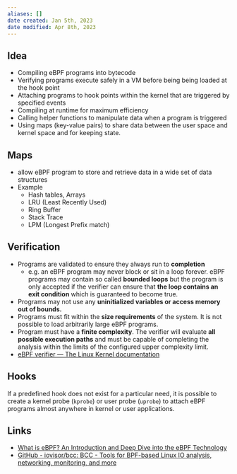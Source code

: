 ```yaml
---
aliases: []
date created: Jan 5th, 2023
date modified: Apr 8th, 2023
---
```


## Idea
- Compiling eBPF programs into bytecode
- Verifying programs execute safely in a VM before being being loaded at the hook point
- Attaching programs to hook points within the kernel that are triggered by specified events
- Compiling at runtime for maximum efficiency
- Calling helper functions to manipulate data when a program is triggered
- Using maps (key-value pairs) to share data between the user space and kernel space and for keeping state.

## Maps
- allow eBPF program to store and retrieve data in a wide set of data structures
- Example
	- Hash tables, Arrays
	- LRU (Least Recently Used)
	- Ring Buffer
	- Stack Trace
	- LPM (Longest Prefix match)

## Verification
- Programs are validated to ensure they always run to **completion**
	- e.g. an eBPF program may never block or sit in a loop forever. eBPF programs may contain so called **bounded loops** but the program is only accepted if the verifier can ensure that **the loop contains an exit condition** which is guaranteed to become true.
- Programs may not use any **uninitialized variables or access memory out of bounds.**
- Programs must fit within the **size requirements** of the system. It is not possible to load arbitrarily large eBPF programs.
- Program must have a **finite complexity**. The verifier will evaluate **all possible execution paths** and must be capable of completing the analysis within the limits of the configured upper complexity limit.
- [eBPF verifier — The Linux Kernel documentation](https://docs.kernel.org/bpf/verifier.html)

## Hooks
If a predefined hook does not exist for a particular need, it is possible to create a kernel probe (`kprobe`) or user probe (`uprobe`) to attach eBPF programs almost anywhere in kernel or user applications.

## Links
- [What is eBPF? An Introduction and Deep Dive into the eBPF Technology](https://ebpf.io/what-is-ebpf/)
- [GitHub - iovisor/bcc: BCC - Tools for BPF-based Linux IO analysis, networking, monitoring, and more](https://github.com/iovisor/bcc)